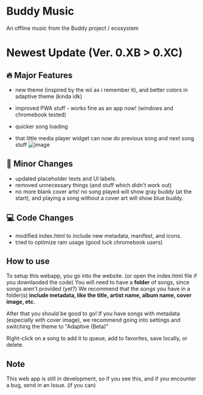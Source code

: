 # Buddy Music
An offline music from the Buddy project / ecosystem

# Newest Update (Ver. 0.XB > 0.XC)
## 🔥 Major Features
- new theme (inspired by the wii as i remember it), and better colors in adaptive theme (kinda idk)

- improved PWA stuff - works fine as an app now! (windows and chromebook tested)

- quicker song loading

- that little media player widget can now do previous song and next song stuff
![image](https://github.com/user-attachments/assets/ae513d2a-24be-4a58-9622-7cfeed4af28a)

## 🔧 Minor Changes
- updated placeholder texts and UI labels.
- removed unnecessary things (and stuff which didn't work out)
- no more blank cover arts!
          no song played will show gray buddy (at the start),
          and playing a song without a cover art will show blue buddy.

## 💻 Code Changes
- modified index.html to include new metadata, manifest, and icons.
- tried to optimize ram usage (good luck chromebook users)

## How to use
To setup this webapp, you go into the website. (or open the index.html file if you downlaoded the code)
You will need to have a **folder** of songs, since songs aren't provided (yet?)
We recommend that the songs you have in a folder(s) **include metadata, like the title, artist name, album name, cover image, etc.**

After that you should be good to go! If you have songs with metadata (especially with cover image), we recommend going into settings and switching the theme to "Adaptive (Beta)"

Right-click on a song to add it to queue, add to favorites, save locally, or delete.

## Note
This web app is still in development, so if you see this, and if you encounter a bug, send in an Issue. (if you can)
